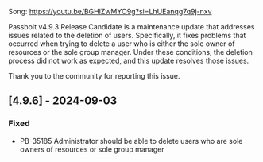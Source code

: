 Song: https://youtu.be/BGHlZwMYO9g?si=LhUEanqg7q9j-nxv

Passbolt v4.9.3 Release Candidate is a maintenance update that addresses issues related to the deletion of users. Specifically, it fixes problems that occurred when trying to delete a user who is either the sole owner of resources or the sole group manager. Under these conditions, the deletion process did not work as expected, and this update resolves those issues.

Thank you to the community for reporting this issue.

## [4.9.6] - 2024-09-03
### Fixed
- PB-35185 Administrator should be able to delete users who are sole owners of resources or sole group manager

